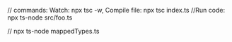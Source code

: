 // commands: Watch: npx tsc -w, Compile file: npx tsc index.ts
//Run code: npx ts-node src/foo.ts

// npx ts-node mappedTypes.ts
